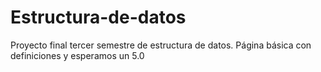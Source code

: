 # Estructura-de-datos
Proyecto final tercer semestre de estructura de datos. Página básica con definiciones y esperamos un 5.0
